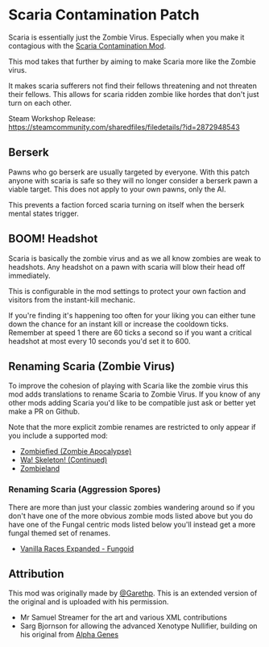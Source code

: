 # Scaria Contamination Patch

Scaria is essentially just the Zombie Virus. Especially when you make it contagious with the [Scaria Contamination Mod](https://steamcommunity.com/id/riiswa/myworkshopfiles/?appid=294100).

This mod takes that further by aiming to make Scaria more like the Zombie virus. 

It makes scaria sufferers not find their fellows threatening and not threaten their fellows.
This allows for scaria ridden zombie like hordes that don't just turn on each other.

Steam Workshop Release: https://steamcommunity.com/sharedfiles/filedetails/?id=2872948543

## Berserk
Pawns who go berserk are usually targeted by everyone.
With this patch anyone with scaria is safe so they will no longer consider a berserk pawn a viable target.
This does not apply to your own pawns, only the AI.

This prevents a faction forced scaria turning on itself when the berserk mental states trigger.

## BOOM! Headshot
Scaria is basically the zombie virus and as we all know zombies are weak to headshots.
Any headshot on a pawn with scaria will blow their head off immediately.

This is configurable in the mod settings to protect your own faction and visitors from the instant-kill mechanic.

If you're finding it's happening too often for your liking you can either tune down the chance for an instant kill or increase the cooldown ticks.
Remember at speed 1 there are 60 ticks a second so if you want a critical headshot at most every 10 seconds you'd set it to 600.

## Renaming Scaria (Zombie Virus)
To improve the cohesion of playing with Scaria like the zombie virus this mod adds translations to rename Scaria to Zombie Virus.
If you know of any other mods adding Scaria you'd like to be compatible just ask or better yet make a PR on Github.

Note that the more explicit zombie renames are restricted to only appear if you include a supported mod:
* [Zombiefied (Zombie Apocalypse)](https://steamcommunity.com/workshop/filedetails/?id=1541353047)
* [Wa! Skeleton! (Continued)](https://steamcommunity.com/sharedfiles/filedetails/?id=2159119022)
* [Zombieland](https://steamcommunity.com/sharedfiles/filedetails/?id=928376710)

### Renaming Scaria (Aggression Spores)
There are more than just your classic zombies wandering around so if you don't have one of the more obvious zombie mods listed above but you do have one of the Fungal centric mods listed below you'll instead get a more fungal themed set of renames. 

* [Vanilla Races Expanded - Fungoid](https://steamcommunity.com/sharedfiles/filedetails/?id=3042690053)

## Attribution
This mod was originally made by [@Garethp](https://github.com/Garethp). This is an extended version of the original and is uploaded with his permission.

* Mr Samuel Streamer for the art and various XML contributions
* Sarg Bjornson for allowing the advanced Xenotype Nullifier, building on his original from [Alpha Genes](https://steamcommunity.com/sharedfiles/filedetails/?id=2891845502)
